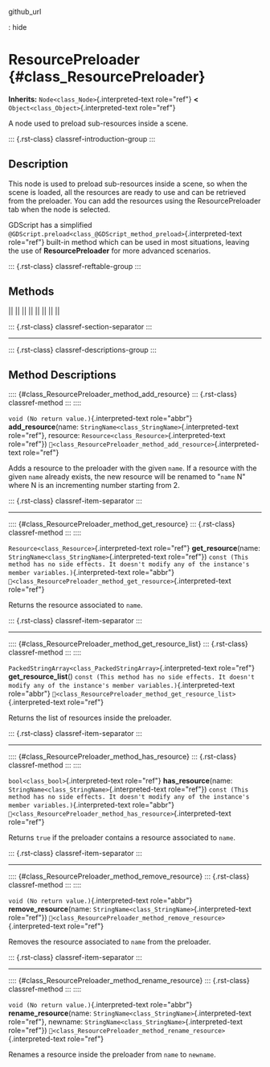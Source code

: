 github_url

:   hide

# ResourcePreloader {#class_ResourcePreloader}

**Inherits:** `Node<class_Node>`{.interpreted-text role="ref"} **\<**
`Object<class_Object>`{.interpreted-text role="ref"}

A node used to preload sub-resources inside a scene.

::: {.rst-class}
classref-introduction-group
:::

## Description

This node is used to preload sub-resources inside a scene, so when the
scene is loaded, all the resources are ready to use and can be retrieved
from the preloader. You can add the resources using the
ResourcePreloader tab when the node is selected.

GDScript has a simplified
`@GDScript.preload<class_@GDScript_method_preload>`{.interpreted-text
role="ref"} built-in method which can be used in most situations,
leaving the use of **ResourcePreloader** for more advanced scenarios.

::: {.rst-class}
classref-reftable-group
:::

## Methods

||
||
||
||
||
||
||
||

::: {.rst-class}
classref-section-separator
:::

------------------------------------------------------------------------

::: {.rst-class}
classref-descriptions-group
:::

## Method Descriptions

:::: {#class_ResourcePreloader_method_add_resource}
::: {.rst-class}
classref-method
:::
::::

`void (No return value.)`{.interpreted-text role="abbr"}
**add_resource**(name: `StringName<class_StringName>`{.interpreted-text
role="ref"}, resource: `Resource<class_Resource>`{.interpreted-text
role="ref"})
`🔗<class_ResourcePreloader_method_add_resource>`{.interpreted-text
role="ref"}

Adds a resource to the preloader with the given `name`. If a resource
with the given `name` already exists, the new resource will be renamed
to \"`name` N\" where N is an incrementing number starting from 2.

::: {.rst-class}
classref-item-separator
:::

------------------------------------------------------------------------

:::: {#class_ResourcePreloader_method_get_resource}
::: {.rst-class}
classref-method
:::
::::

`Resource<class_Resource>`{.interpreted-text role="ref"}
**get_resource**(name: `StringName<class_StringName>`{.interpreted-text
role="ref"})
`const (This method has no side effects. It doesn't modify any of the instance's member variables.)`{.interpreted-text
role="abbr"}
`🔗<class_ResourcePreloader_method_get_resource>`{.interpreted-text
role="ref"}

Returns the resource associated to `name`.

::: {.rst-class}
classref-item-separator
:::

------------------------------------------------------------------------

:::: {#class_ResourcePreloader_method_get_resource_list}
::: {.rst-class}
classref-method
:::
::::

`PackedStringArray<class_PackedStringArray>`{.interpreted-text
role="ref"} **get_resource_list**()
`const (This method has no side effects. It doesn't modify any of the instance's member variables.)`{.interpreted-text
role="abbr"}
`🔗<class_ResourcePreloader_method_get_resource_list>`{.interpreted-text
role="ref"}

Returns the list of resources inside the preloader.

::: {.rst-class}
classref-item-separator
:::

------------------------------------------------------------------------

:::: {#class_ResourcePreloader_method_has_resource}
::: {.rst-class}
classref-method
:::
::::

`bool<class_bool>`{.interpreted-text role="ref"} **has_resource**(name:
`StringName<class_StringName>`{.interpreted-text role="ref"})
`const (This method has no side effects. It doesn't modify any of the instance's member variables.)`{.interpreted-text
role="abbr"}
`🔗<class_ResourcePreloader_method_has_resource>`{.interpreted-text
role="ref"}

Returns `true` if the preloader contains a resource associated to
`name`.

::: {.rst-class}
classref-item-separator
:::

------------------------------------------------------------------------

:::: {#class_ResourcePreloader_method_remove_resource}
::: {.rst-class}
classref-method
:::
::::

`void (No return value.)`{.interpreted-text role="abbr"}
**remove_resource**(name:
`StringName<class_StringName>`{.interpreted-text role="ref"})
`🔗<class_ResourcePreloader_method_remove_resource>`{.interpreted-text
role="ref"}

Removes the resource associated to `name` from the preloader.

::: {.rst-class}
classref-item-separator
:::

------------------------------------------------------------------------

:::: {#class_ResourcePreloader_method_rename_resource}
::: {.rst-class}
classref-method
:::
::::

`void (No return value.)`{.interpreted-text role="abbr"}
**rename_resource**(name:
`StringName<class_StringName>`{.interpreted-text role="ref"}, newname:
`StringName<class_StringName>`{.interpreted-text role="ref"})
`🔗<class_ResourcePreloader_method_rename_resource>`{.interpreted-text
role="ref"}

Renames a resource inside the preloader from `name` to `newname`.
